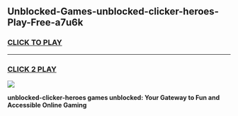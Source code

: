 
## Unblocked-Games-unblocked-clicker-heroes-Play-Free-a7u6k
<h3>
<a href="https://premium76.site?title=unblocked-clicker-heroes&ref=19M">CLICK TO PLAY</a></h3>
<hr>

<h3>
<a href="https://premium76.site?title=unblocked-clicker-heroes&ref=19M">CLICK 2 PLAY</a>
  
</h3>

<a href="https://premium76.site?title=unblocked-clicker-heroes&ref=19M"><img src="https://clearcache.store/games.png"></a>


**unblocked-clicker-heroes games unblocked: Your Gateway to Fun and Accessible Online Gaming**
